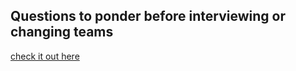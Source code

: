 ## Questions to ponder before interviewing or changing teams

[check it out here](http://keighty.questions.com.s3-website-us-east-1.amazonaws.com/)
